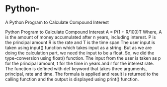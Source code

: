 # Python-
A Python Program to Calculate Compound Interest

Python Program to Calculate Compound Interest
A = P(1 + R/100)T
Where,
A is the amount of money accumulated after n years, including interest.
P is the principal amount
R is the rate and
T is the time span
The user input is taken using input() function which takes input as a string. But as we are doing the calculation part, we need the input to be a float. So, we did the type-conversion using float() function.
The input from the user is taken as p for the principal amount, t for the time in years and r for the interest rate. The function is defined with def keyword that takes three arguments,  principal, rate and time. The formula is applied and result is returned to the calling function and the output is displayed using print() function.
